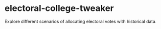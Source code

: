 # electoral-college-tweaker
Explore different scenarios of allocating electoral votes with historical data.

